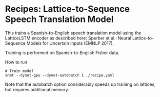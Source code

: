 Recipes: Lattice-to-Sequence Speech Translation Model
=====================================================
This trains a Spanish-to-English speech translation model using the LatticeLSTM encoder as described here:
Sperber et al.: Neural Lattice-to-Sequence Models for Uncertain Inputs (EMNLP 2017).

Training is performed on Spanish-to-English Fisher data.

How to run

    # Train model
    xnmt --dynet-gpu --dynet-autobatch 1 ./recipe.yaml

Note that the autobatch option considerably speeds up training on lattices, but requires additional memory.
